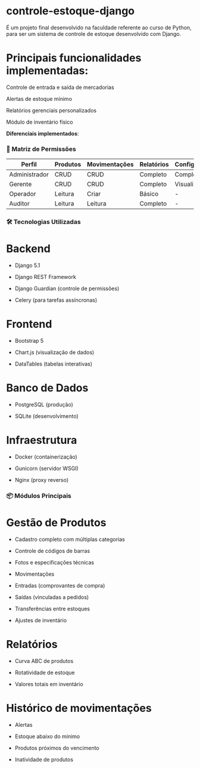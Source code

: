 # controle-estoque-django

É um projeto final desenvolvido na faculdade referente ao curso de Python, para ser um  sistema de controle de estoque desenvolvido com Django.

# Principais funcionalidades implementadas:

Controle de entrada e saída de mercadorias

Alertas de estoque mínimo

Relatórios gerenciais personalizados

Módulo de inventário físico

**Diferenciais implementados**:
### 🔐 Matriz de Permissões

| Perfil          | Produtos | Movimentações | Relatórios | Configurações |
|-----------------|----------|---------------|------------|---------------|
|Administrador	| CRUD	| CRUD	| Completo	| Completo	| CRUD |
|Gerente	| CRUD	| CRUD	| Completo	| Visualização	| - |
|Operador	| Leitura	| Criar	| Básico	| -	| - |
|Auditor	| Leitura	| Leitura	| Completo	| -	| - |

### 🛠️ Tecnologias Utilizadas 
# Backend

- Django 5.1

- Django REST Framework

- Django Guardian (controle de permissões)

- Celery (para tarefas assíncronas)

# Frontend

- Bootstrap 5

- Chart.js (visualização de dados)

- DataTables (tabelas interativas)

# Banco de Dados

- PostgreSQL (produção)

- SQLite (desenvolvimento)

# Infraestrutura

- Docker (containerização)

- Gunicorn (servidor WSGI)

- Nginx (proxy reverso)

### 📦 Módulos Principais
# Gestão de Produtos

- Cadastro completo com múltiplas categorias

- Controle de códigos de barras

- Fotos e especificações técnicas

- Movimentações

- Entradas (comprovantes de compra)

- Saídas (vinculadas a pedidos)

- Transferências entre estoques

- Ajustes de inventário

# Relatórios

- Curva ABC de produtos

- Rotatividade de estoque

- Valores totais em inventário

# Histórico de movimentações

- Alertas

- Estoque abaixo do mínimo

- Produtos próximos do vencimento

- Inatividade de produtos
